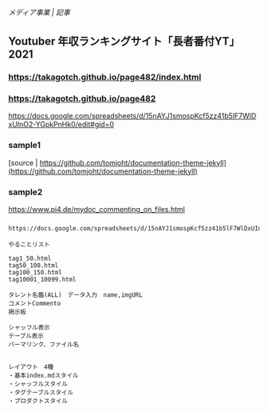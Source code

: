 ###### メディア事業 | 記事
## Youtuber 年収ランキングサイト「長者番付YT」　2021

### https://takagotch.github.io/page482/index.html
### https://takagotch.github.io/page482


https://docs.google.com/spreadsheets/d/15nAYJ1smospKcf5zz41b5lF7WlDxUInO2-YGpkPnHk0/edit#gid=0

### sample1
[source | https://github.com/tomjoht/documentation-theme-jekyll](https://github.com/tomjoht/documentation-theme-jekyll)

### sample2
https://www.pi4.de/mydoc_commenting_on_files.html

### 

```.txt
https://docs.google.com/spreadsheets/d/15nAYJ1smospKcf5zz41b5lF7WlDxUInO2-YGpkPnHk0/edit#gid=0


```



```
やることリスト

tag1_50.html
tag50_100.html
tag100_150.html
tag10001_10099.html

```





```
タレント名鑑(ALL)　データ入力　name,imgURL
コメントCommento
掲示板　

シャッフル表示
テーブル表示
パーマリンク、ファイル名

```

```
```

```
レイアウト　4種
・基本index.mdスタイル
・シャッフルスタイル
・タグテーブルスタイル
・プロダクトスタイル

```


